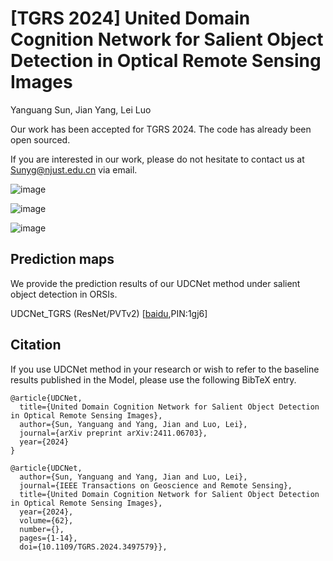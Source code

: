 # [TGRS 2024] United Domain Cognition Network for Salient Object Detection in Optical Remote Sensing Images
Yanguang Sun, Jian Yang, Lei Luo

Our work has been accepted for TGRS 2024. The code has already been open sourced.

If you are interested in our work, please do not hesitate to contact us at Sunyg@njust.edu.cn via email.

![image](https://github.com/user-attachments/assets/f655cb60-af3f-4a62-88e0-7169cca24e6d)

![image](https://github.com/user-attachments/assets/03abc4f2-5a00-4b2f-9cf1-fe03b8ea7c28)

![image](https://github.com/user-attachments/assets/4a5330cc-f6bd-47b4-8bc4-2bef316b29c6)


## Prediction maps

We provide the prediction results of our UDCNet method under salient object detection in ORSIs.

UDCNet_TGRS (ResNet/PVTv2) [[baidu](https://pan.baidu.com/s/1jcN58vjzANPt3zJ3cvipXg),PIN:1gj6] 


## Citation

If you use UDCNet method in your research or wish to refer to the baseline results published in the Model, please use the following BibTeX entry.

```
@article{UDCNet,
  title={United Domain Cognition Network for Salient Object Detection in Optical Remote Sensing Images},
  author={Sun, Yanguang and Yang, Jian and Luo, Lei},
  journal={arXiv preprint arXiv:2411.06703},
  year={2024}
}
```

```
@article{UDCNet,
  author={Sun, Yanguang and Yang, Jian and Luo, Lei},
  journal={IEEE Transactions on Geoscience and Remote Sensing}, 
  title={United Domain Cognition Network for Salient Object Detection in Optical Remote Sensing Images}, 
  year={2024},
  volume={62},
  number={},
  pages={1-14},
  doi={10.1109/TGRS.2024.3497579}},
```



